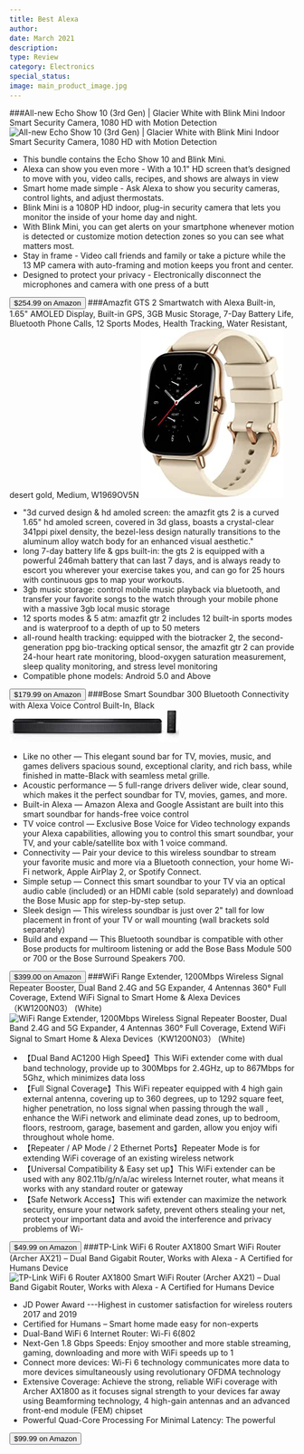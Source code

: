 ```yaml
---
title: Best Alexa
author: 
date: March 2021
description: 
type: Review
category: Electronics
special_status: 
image: main_product_image.jpg
---
```

###All-new Echo Show 10 (3rd Gen) | Glacier White with Blink Mini Indoor Smart Security Camera, 1080 HD with Motion Detection
![All-new Echo Show 10 (3rd Gen) | Glacier White with Blink Mini Indoor Smart Security Camera, 1080 HD with Motion Detection](https://images-na.ssl-images-amazon.com/images/I/61clbGRutGL._AC_SY300_SX300_.jpg)
- This bundle contains the Echo Show 10 and Blink Mini.
- Alexa can show you even more - With a 10.1" HD screen that’s designed to move with you, video calls, recipes, and shows are always in view
- Smart home made simple - Ask Alexa to show you security cameras, control lights, and adjust thermostats.
- Blink Mini is a 1080P HD indoor, plug-in security camera that lets you monitor the inside of your home day and night.
- With Blink Mini, you can get alerts on your smartphone whenever motion is detected or customize motion detection zones so you can see what matters most.
- Stay in frame - Video call friends and family or take a picture while the 13 MP camera with auto-framing and motion keeps you front and center.
- Designed to protect your privacy - Electronically disconnect the microphones and camera with one press of a butt

[<button class="button">$254.99 on Amazon</button>](https://www.amazon.com/All-new-Glacier-Indoor-Security-Detection/dp/B08SPZB4LZ/ref=sr_1_1?dchild=1&keywords=alexa&qid=1614631772&sr=8-1)
###Amazfit GTS 2 Smartwatch with Alexa Built-in, 1.65" AMOLED Display, Built-in GPS, 3GB Music Storage, 7-Day Battery Life, Bluetooth Phone Calls, 12 Sports Modes, Health Tracking, Water Resistant, desert gold, Medium, W1969OV5N
![Amazfit GTS 2 Smartwatch with Alexa Built-in, 1.65" AMOLED Display, Built-in GPS, 3GB Music Storage, 7-Day Battery Life, Bluetooth Phone Calls, 12 Sports Modes, Health Tracking, Water Resistant, desert gold, Medium, W1969OV5N](./AmazfitGT.jpeg)
- "3d curved design & hd amoled screen: the amazfit gts 2 is a curved 1.65" hd amoled screen, covered in 3d glass, boasts a crystal-clear 341ppi pixel density, the bezel-less design naturally transitions to the aluminum alloy watch body for an enhanced visual aesthetic."
- long 7-day battery life & gps built-in: the gts 2 is equipped with a powerful 246mah battery that can last 7 days, and is always ready to escort you wherever your exercise takes you, and can go for 25 hours with continuous gps to map your workouts.
- 3gb music storage: control mobile music playback via bluetooth, and transfer your favorite songs to the watch through your mobile phone with a massive 3gb local music storage
- 12 sports modes & 5 atm: amazfit gtr 2 includes 12 built-in sports modes and is waterproof to a depth of up to 50 meters
- all-round health tracking: equipped with the biotracker 2, the second-generation ppg bio-tracking optical sensor, the amazfit gtr 2 can provide 24-hour heart rate monitoring, blood-oxygen saturation measurement, sleep quality monitoring, and stress level monitoring
- Compatible phone models: Android 5.0 and Above

[<button class="button">$179.99 on Amazon</button>](https://www.amazon.com/Amazfit-Smartwatch-Bluetooth-Resistant-W1969OV5N/dp/B08HR8CKXC/ref=sr_1_2?dchild=1&keywords=alexa&qid=1614631772&sr=8-2)
###Bose Smart Soundbar 300 Bluetooth Connectivity with Alexa Voice Control Built-In, Black
![Bose Smart Soundbar 300 Bluetooth Connectivity with Alexa Voice Control Built-In, Black](./BoseSmart.jpeg)
- Like no other — This elegant sound bar for TV, movies, music, and games delivers spacious sound, exceptional clarity, and rich bass, while finished in matte-Black with seamless metal grille.
- Acoustic performance — 5 full-range drivers deliver wide, clear sound, which makes it the perfect soundbar for TV, movies, games, and more.
- Built-in Alexa — Amazon Alexa and Google Assistant are built into this smart soundbar for hands-free voice control
- TV voice control — Exclusive Bose Voice for Video technology expands your Alexa capabilities, allowing you to control this smart soundbar, your TV, and your cable/satellite box with 1 voice command.
- Connectivity — Pair your device to this wireless soundbar to stream your favorite music and more via a Bluetooth connection, your home Wi-Fi network, Apple AirPlay 2, or Spotify Connect.
- Simple setup — Connect this smart soundbar to your TV via an optical audio cable (included) or an HDMI cable (sold separately) and download the Bose Music app for step-by-step setup.
- Sleek design — This wireless soundbar is just over 2" tall for low placement in front of your TV or wall mounting (wall brackets sold separately)
- Build and expand — This Bluetooth soundbar is compatible with other Bose products for multiroom listening or add the Bose Bass Module 500 or 700 or the Bose Surround Speakers 700.

[<button class="button">$399.00 on Amazon</button>](https://www.amazon.com/Bose-Soundbar-Bluetooth-Connectivity-Control/dp/B08D68QLW3/ref=sr_1_4?dchild=1&keywords=alexa&qid=1614631772&sr=8-4)
###WiFi Range Extender, 1200Mbps Wireless Signal Repeater Booster, Dual Band 2.4G and 5G Expander, 4 Antennas 360° Full Coverage, Extend WiFi Signal to Smart Home & Alexa Devices（KW1200N03） (White)
![WiFi Range Extender, 1200Mbps Wireless Signal Repeater Booster, Dual Band 2.4G and 5G Expander, 4 Antennas 360° Full Coverage, Extend WiFi Signal to Smart Home & Alexa Devices（KW1200N03） (White)](https://images-na.ssl-images-amazon.com/images/I/61RcB8OC6fL.__AC_SX300_SY300_QL70_ML2_.jpg)
- 【Dual Band AC1200 High Speed】This WiFi extender come with dual band technology, provide up to 300Mbps for 2.4GHz, up to 867Mbps for 5Ghz, which minimizes data loss
- 【Full Signal Coverage】This WiFi repeater equipped with 4 high gain external antenna, covering up to 360 degrees, up to 1292 square feet, higher penetration, no loss signal when passing through the wall , enhance the WiFi network and eliminate dead zones, up to bedroom, floors, restroom, garage, basement and garden, allow you enjoy wifi throughout whole home.
- 【Repeater / AP Mode / 2 Ethernet Ports】Repeater Mode is for extending WiFi coverage of an existing wireless network
- 【Universal Compatibility & Easy set up】This WiFi extender can be used with any 802.11b/g/n/a/ac wireless Internet router, what means it works with any standard router or gateway
- 【Safe Network Access】This wifi extender can maximize the network security, ensure your network safety, prevent others stealing your net, protect your important data and avoid the interference and privacy problems of Wi-

[<button class="button">$49.99 on Amazon</button>](https://www.amazon.com/Extender-1200Mbps-Wireless-Repeater-Devices%EF%BC%88KW1200N03%EF%BC%89/dp/B08THDNBD7/ref=sr_1_6?dchild=1&keywords=alexa&qid=1614631772&sr=8-6)
###TP-Link WiFi 6 Router AX1800 Smart WiFi Router (Archer AX21) – Dual Band Gigabit Router, Works with Alexa - A Certified for Humans Device
![TP-Link WiFi 6 Router AX1800 Smart WiFi Router (Archer AX21) – Dual Band Gigabit Router, Works with Alexa - A Certified for Humans Device](https://images-na.ssl-images-amazon.com/images/I/61O4qvVY6XL.__AC_SX300_SY300_QL70_ML2_.jpg)
- JD Power Award ---Highest in customer satisfaction for wireless routers 2017 and 2019
- Certified for Humans – Smart home made easy for non-experts
- Dual-Band WiFi 6 Internet Router: Wi-Fi 6(802
- Next-Gen 1.8 Gbps Speeds: Enjoy smoother and more stable streaming, gaming, downloading and more with WiFi speeds up to 1
- Connect more devices: Wi-Fi 6 technology communicates more data to more devices simultaneously using revolutionary OFDMA technology
- Extensive Coverage: Achieve the strong, reliable WiFi coverage with Archer AX1800 as it focuses signal strength to your devices far away using Beamforming technology, 4 high-gain antennas and an advanced front-end module (FEM) chipset
- Powerful Quad-Core Processing For Minimal Latency: The powerful

[<button class="button">$99.99 on Amazon</button>](https://www.amazon.com/TP-Link-Router-AX1800-Archer-AX21/dp/B08H8ZLKKK/ref=sr_1_7?dchild=1&keywords=alexa&qid=1614631772&sr=8-7)
